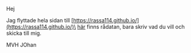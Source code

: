 
Hej

Jag flyttade hela sidan till [https://rassa114.github.io/](https://rassa114.github.io/)\
[här](https://raw.githubusercontent.com/rassa114/rassa114.github.io/main/README.md) finns rådatan, bara skriv vad du vill och skicka till mig.


MVH JOhan